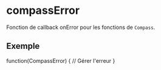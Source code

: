 compassError
==========

Fonction de callback onError pour les fonctions de `Compass`. 

Exemple
-------

function(CompassError) {
    // Gérer l'erreur
}
